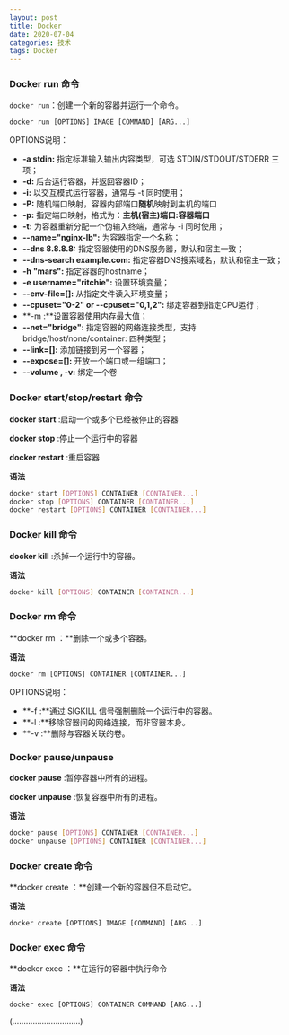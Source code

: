 ```yaml
---
layout: post
title: Docker
date: 2020-07-04
categories: 技术
tags: Docker
---
```


### Docker run 命令

`docker run`：创建一个新的容器并运行一个命令。

```
docker run [OPTIONS] IMAGE [COMMAND] [ARG...]
```

OPTIONS说明：

- **-a stdin:** 指定标准输入输出内容类型，可选 STDIN/STDOUT/STDERR 三项；
- **-d:** 后台运行容器，并返回容器ID；
- **-i:** 以交互模式运行容器，通常与 -t 同时使用；
- **-P:** 随机端口映射，容器内部端口**随机**映射到主机的端口
- **-p:** 指定端口映射，格式为：**主机(宿主)端口:容器端口**
- **-t:** 为容器重新分配一个伪输入终端，通常与 -i 同时使用；
- **--name="nginx-lb":** 为容器指定一个名称；
- **--dns 8.8.8.8:** 指定容器使用的DNS服务器，默认和宿主一致；
- **--dns-search example.com:** 指定容器DNS搜索域名，默认和宿主一致；
- **-h "mars":** 指定容器的hostname；
- **-e username="ritchie":** 设置环境变量；
- **--env-file=[]:** 从指定文件读入环境变量；
- **--cpuset="0-2" or --cpuset="0,1,2":** 绑定容器到指定CPU运行；
- **-m :**设置容器使用内存最大值；
- **--net="bridge":** 指定容器的网络连接类型，支持 bridge/host/none/container: 四种类型；
- **--link=[]:** 添加链接到另一个容器；
- **--expose=[]:** 开放一个端口或一组端口；
- **--volume , -v:** 绑定一个卷

### Docker start/stop/restart 命令

**docker start** :启动一个或多个已经被停止的容器

**docker stop** :停止一个运行中的容器

**docker restart** :重启容器

**语法**

```bash
docker start [OPTIONS] CONTAINER [CONTAINER...]
docker stop [OPTIONS] CONTAINER [CONTAINER...]
docker restart [OPTIONS] CONTAINER [CONTAINER...]
```

### Docker kill 命令

**docker kill** :杀掉一个运行中的容器。

**语法**

```bash
docker kill [OPTIONS] CONTAINER [CONTAINER...]
```

### Docker rm 命令

**docker rm ：**删除一个或多个容器。

**语法**

```
docker rm [OPTIONS] CONTAINER [CONTAINER...]
```

OPTIONS说明：

- **-f :**通过 SIGKILL 信号强制删除一个运行中的容器。
- **-l :**移除容器间的网络连接，而非容器本身。
- **-v :**删除与容器关联的卷。

### Docker pause/unpause

**docker pause** :暂停容器中所有的进程。

**docker unpause** :恢复容器中所有的进程。

**语法**

```bash
docker pause [OPTIONS] CONTAINER [CONTAINER...]
docker unpause [OPTIONS] CONTAINER [CONTAINER...]
```

### Docker create 命令

**docker create ：**创建一个新的容器但不启动它。

**语法**

```
docker create [OPTIONS] IMAGE [COMMAND] [ARG...]
```

### Docker exec 命令

**docker exec ：**在运行的容器中执行命令

**语法**

```
docker exec [OPTIONS] CONTAINER COMMAND [ARG...]
```

(…………………………)